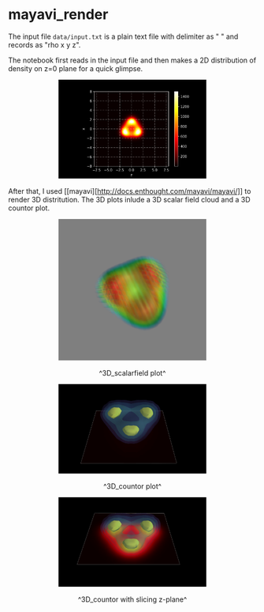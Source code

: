 # mayavi_render
The input file ```data/input.txt``` is a plain text file with delimiter as " " and records as "rho x y z".

The notebook first reads in the input file and then makes a 2D distribution of density on z=0 plane for a quick glimpse.
<p align="center">
<img src="plot/2D_centerslice.png" width="300">
</p>

After that, I used [[mayavi][http://docs.enthought.com/mayavi/mayavi/]] to render 3D distritution. The 3D plots inlude a 3D scalar field cloud and a 3D countor plot.

<p align="center">
<img src="plot/3D_scalarfield.png" width="300">
</p>
<p align="center">
^3D_scalarfield plot^
</p>


<p align="center">
<img src="plot/3D_countor1.png" width="300">
</p>
<p align="center">
^3D_countor plot^
</p>

<p align="center">
<img src="plot/3D_countor2.png" width="300">
</p>
<p align="center">
^3D_countor with slicing z-plane^
</p>


